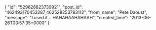  {
   "id": "529626823739921",
   "post_id": "462493170453287_462528253783112",
   "from_name": "Pete Daoust",
   "message": "I used it... HAHAHAAHAHAAH",
   "created_time": "2013-06-26T03:57:35+0000"
 }
